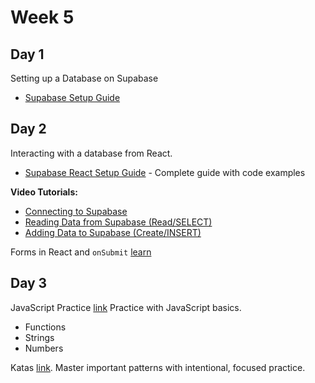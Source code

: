 # Week 5

## Day 1

Setting up a Database on Supabase

* [Supabase Setup Guide](./week5/supabase-setup/SUPABASE_SETUP_GUIDE.md)

## Day 2

Interacting with a database from React. 

* [Supabase React Setup Guide](./week5/supabase-setup/SUPABASE_REACT_SETUP_GUIDE.md) - Complete guide with code examples

**Video Tutorials:**
* [Connecting to Supabase](https://www.youtube.com/watch?v=Gz9bvYybaws&list=PL4cUxeGkcC9hUb6sHthUEwG7r9VDPBMKO&index=2)
* [Reading Data from Supabase (Read/SELECT)](https://www.youtube.com/watch?v=VjohMDwjty4&list=PL4cUxeGkcC9hUb6sHthUEwG7r9VDPBMKO&index=3)
* [Adding Data to Supabase (Create/INSERT)](https://www.youtube.com/watch?v=dRVOhY-3iXY&list=PL4cUxeGkcC9hUb6sHthUEwG7r9VDPBMKO&index=4)

Forms in React and `onSubmit` [learn](https://react.dev/reference/react-dom/components/input#reading-the-input-values-when-submitting-a-form)

## Day 3

JavaScript Practice [link](https://learnjavascript.online/app.html?id=1435) Practice with JavaScript basics.

* Functions
* Strings
* Numbers

Katas [link](./week5/kata/README.md). Master important patterns with intentional, focused practice.